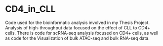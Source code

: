 # CD4_in_CLL
Code used for the bioinformatic analysis involved in my Thesis Project. Analysis of high-throughput data focused on the effect of CLL to CD4+ cells. There is code for scRNA-seq analysis focused on CD4+ cells, as well as code for the Visualization of bulk ATAC-seq and bulk RNA-seq data. 
